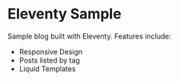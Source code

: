 # Eleventy Sample

Sample blog built with Eleventy.  Features include:

* Responsive Design
* Posts listed by tag
* Liquid Templates
